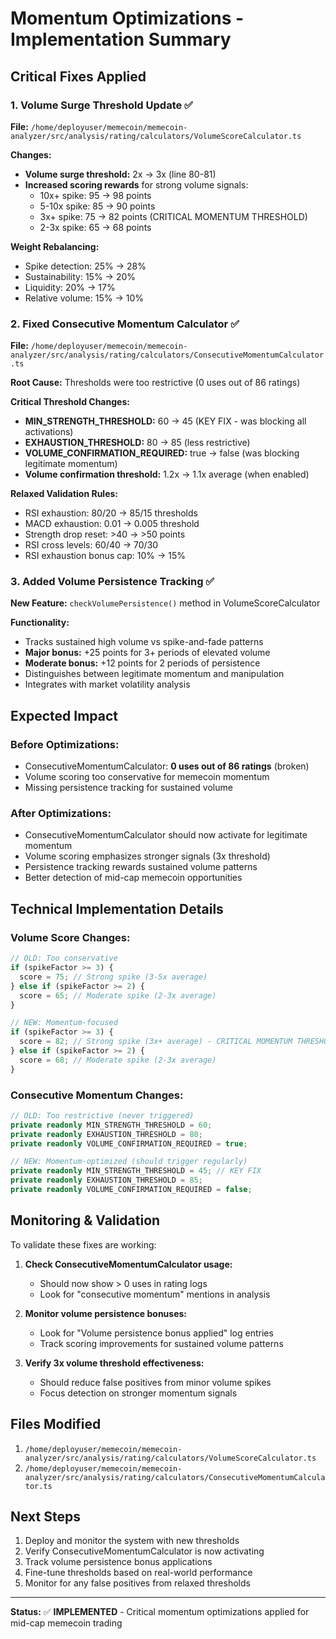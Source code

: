 # Momentum Optimizations - Implementation Summary

## Critical Fixes Applied

### 1. Volume Surge Threshold Update ✅
**File:** `/home/deployuser/memecoin/memecoin-analyzer/src/analysis/rating/calculators/VolumeScoreCalculator.ts`

**Changes:**
- **Volume surge threshold:** 2x → 3x (line 80-81)
- **Increased scoring rewards** for strong volume signals:
  - 10x+ spike: 95 → 98 points
  - 5-10x spike: 85 → 90 points  
  - 3x+ spike: 75 → 82 points (CRITICAL MOMENTUM THRESHOLD)
  - 2-3x spike: 65 → 68 points

**Weight Rebalancing:**
- Spike detection: 25% → 28%
- Sustainability: 15% → 20%
- Liquidity: 20% → 17%
- Relative volume: 15% → 10%

### 2. Fixed Consecutive Momentum Calculator ✅
**File:** `/home/deployuser/memecoin/memecoin-analyzer/src/analysis/rating/calculators/ConsecutiveMomentumCalculator.ts`

**Root Cause:** Thresholds were too restrictive (0 uses out of 86 ratings)

**Critical Threshold Changes:**
- **MIN_STRENGTH_THRESHOLD:** 60 → 45 (KEY FIX - was blocking all activations)
- **EXHAUSTION_THRESHOLD:** 80 → 85 (less restrictive)
- **VOLUME_CONFIRMATION_REQUIRED:** true → false (was blocking legitimate momentum)
- **Volume confirmation threshold:** 1.2x → 1.1x average (when enabled)

**Relaxed Validation Rules:**
- RSI exhaustion: 80/20 → 85/15 thresholds
- MACD exhaustion: 0.01 → 0.005 threshold
- Strength drop reset: >40 → >50 points
- RSI cross levels: 60/40 → 70/30
- RSI exhaustion bonus cap: 10% → 15%

### 3. Added Volume Persistence Tracking ✅
**New Feature:** `checkVolumePersistence()` method in VolumeScoreCalculator

**Functionality:**
- Tracks sustained high volume vs spike-and-fade patterns
- **Major bonus:** +25 points for 3+ periods of elevated volume
- **Moderate bonus:** +12 points for 2 periods of persistence
- Distinguishes between legitimate momentum and manipulation
- Integrates with market volatility analysis

## Expected Impact

### Before Optimizations:
- ConsecutiveMomentumCalculator: **0 uses out of 86 ratings** (broken)
- Volume scoring too conservative for memecoin momentum
- Missing persistence tracking for sustained volume

### After Optimizations:
- ConsecutiveMomentumCalculator should now activate for legitimate momentum
- Volume scoring emphasizes stronger signals (3x threshold)
- Persistence tracking rewards sustained volume patterns
- Better detection of mid-cap memecoin opportunities

## Technical Implementation Details

### Volume Score Changes:
```typescript
// OLD: Too conservative
if (spikeFactor >= 3) {
  score = 75; // Strong spike (3-5x average)
} else if (spikeFactor >= 2) {
  score = 65; // Moderate spike (2-3x average) 
}

// NEW: Momentum-focused
if (spikeFactor >= 3) {
  score = 82; // Strong spike (3x+ average) - CRITICAL MOMENTUM THRESHOLD
} else if (spikeFactor >= 2) {
  score = 68; // Moderate spike (2-3x average)
}
```

### Consecutive Momentum Changes:
```typescript
// OLD: Too restrictive (never triggered)
private readonly MIN_STRENGTH_THRESHOLD = 60;
private readonly EXHAUSTION_THRESHOLD = 80;
private readonly VOLUME_CONFIRMATION_REQUIRED = true;

// NEW: Momentum-optimized (should trigger regularly)
private readonly MIN_STRENGTH_THRESHOLD = 45; // KEY FIX
private readonly EXHAUSTION_THRESHOLD = 85;
private readonly VOLUME_CONFIRMATION_REQUIRED = false;
```

## Monitoring & Validation

To validate these fixes are working:

1. **Check ConsecutiveMomentumCalculator usage:**
   - Should now show > 0 uses in rating logs
   - Look for "consecutive momentum" mentions in analysis

2. **Monitor volume persistence bonuses:**
   - Look for "Volume persistence bonus applied" log entries
   - Track scoring improvements for sustained volume patterns

3. **Verify 3x volume threshold effectiveness:**
   - Should reduce false positives from minor volume spikes
   - Focus detection on stronger momentum signals

## Files Modified

1. `/home/deployuser/memecoin/memecoin-analyzer/src/analysis/rating/calculators/VolumeScoreCalculator.ts`
2. `/home/deployuser/memecoin/memecoin-analyzer/src/analysis/rating/calculators/ConsecutiveMomentumCalculator.ts`

## Next Steps

1. Deploy and monitor the system with new thresholds
2. Verify ConsecutiveMomentumCalculator is now activating
3. Track volume persistence bonus applications
4. Fine-tune thresholds based on real-world performance
5. Monitor for any false positives from relaxed thresholds

---

**Status:** ✅ **IMPLEMENTED** - Critical momentum optimizations applied for mid-cap memecoin trading